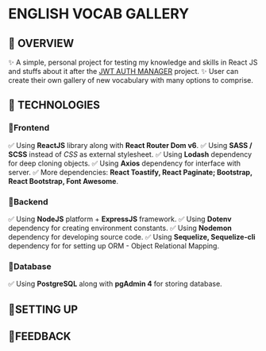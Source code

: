 # ENGLISH VOCAB GALLERY
## 📌 OVERVIEW
✨ A simple, personal project for testing my knowledge and skills in React JS and stuffs about it after the [JWT AUTH MANAGER](https://github.com/thienan2003bt/JWT-Auth-Manager) project.
✨ User can create their own gallery of new vocabulary with many options to comprise.

## 📌 TECHNOLOGIES
### 📍Frontend
✅ Using **ReactJS** library along with **React Router Dom v6**.
✅ Using **SASS / SCSS** instead of *CSS* as external stylesheet.
✅ Using **Lodash** dependency for deep cloning objects.
✅ Using **Axios** dependency for interface with server.
✅ More dependencies:  **React Toastify, React Paginate; Bootstrap, React Bootstrap, Font Awesome**.

### 📍Backend
✅ Using **NodeJS** platform + **ExpressJS** framework.
✅ Using **Dotenv** dependency for creating environment constants.
✅ Using **Nodemon** dependency for developing source code.
✅ Using **Sequelize, Sequelize-cli** dependency for for setting up ORM - Object Relational Mapping.


### 📍Database
✅ Using **PostgreSQL** along with **pgAdmin 4** for storing database.

## 📌SETTING UP

## 📌FEEDBACK

